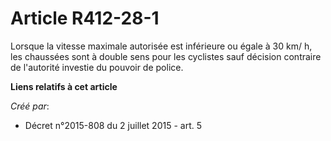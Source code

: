 # Article R412-28-1

Lorsque la vitesse maximale autorisée est inférieure ou égale à 30 km/ h, les chaussées sont à double sens pour les cyclistes
sauf décision contraire de l'autorité investie du pouvoir de police.

**Liens relatifs à cet article**

_Créé par_:

  - Décret n°2015-808 du 2 juillet 2015 - art. 5
